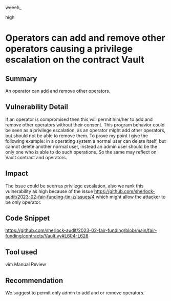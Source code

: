 weeeh_

high

# Operators can add and remove other operators causing a privilege escalation on the contract Vault

## Summary
An operator can add and remove other operators.

## Vulnerability Detail
If an operator is compromised then this will permit him/her to add and remove other operators without their consent. This program behavior could be seen as a privilege escalation, as an operator might add other operators, but should not be able to remove them. To prove my point i give the following example: in a operating system a normal user can delete itself, but cannot delete another normal user, instead an admin user should be the only one who is able to do such operations. So the same may reflect on Vault contract and operators.

## Impact
The issue could be seen as privilege escalation, also we rank this vulnerability as high because of the issue https://github.com/sherlock-audit/2023-02-fair-funding-tin-z/issues/4 which might allow the attacker to be only operator.

## Code Snippet
https://github.com/sherlock-audit/2023-02-fair-funding/blob/main/fair-funding/contracts/Vault.vy#L604-L628

## Tool used
vim
Manual Review

## Recommendation
We suggest to permit only admin to add and or remove operators.